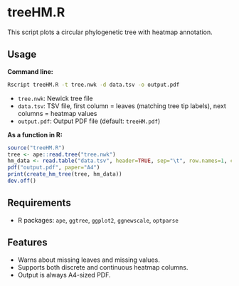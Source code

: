 # treeHM.R

This script plots a circular phylogenetic tree with heatmap annotation.

## Usage

**Command line:**
```sh
Rscript treeHM.R -t tree.nwk -d data.tsv -o output.pdf
```
- `tree.nwk`: Newick tree file
- `data.tsv`: TSV file, first column = leaves (matching tree tip labels), next columns = heatmap values
- `output.pdf`: Output PDF file (default: `treeHM.pdf`)

**As a function in R:**
```r
source("treeHM.R")
tree <- ape::read.tree("tree.nwk")
hm_data <- read.table("data.tsv", header=TRUE, sep="\t", row.names=1, check.names=FALSE)
pdf("output.pdf", paper="A4")
print(create_hm_tree(tree, hm_data))
dev.off()
```

## Requirements

- R packages: `ape`, `ggtree`, `ggplot2`, `ggnewscale`, `optparse`

## Features

- Warns about missing leaves and missing values.
- Supports both discrete and continuous heatmap columns.
- Output is always A4-sized PDF.